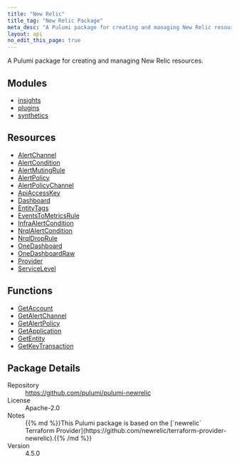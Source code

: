 ```yaml
---
title: "New Relic"
title_tag: "New Relic Package"
meta_desc: "A Pulumi package for creating and managing New Relic resources."
layout: api
no_edit_this_page: true
---
```


<!-- WARNING: this file was generated by Pulumi Docs Generator. -->
<!-- Do not edit by hand unless you're certain you know what you are doing! -->

A Pulumi package for creating and managing New Relic resources.

<h2 id="modules">Modules</h2>
<ul class="api">
    <li><a href="insights/" title="insights"><span class="api-symbol api-symbol--module"></span>insights</a></li>
    <li><a href="plugins/" title="plugins"><span class="api-symbol api-symbol--module"></span>plugins</a></li>
    <li><a href="synthetics/" title="synthetics"><span class="api-symbol api-symbol--module"></span>synthetics</a></li>
</ul>

<h2 id="resources">Resources</h2>
<ul class="api">
    <li><a href="alertchannel" title="AlertChannel"><span class="api-symbol api-symbol--resource"></span>AlertChannel</a></li>
    <li><a href="alertcondition" title="AlertCondition"><span class="api-symbol api-symbol--resource"></span>AlertCondition</a></li>
    <li><a href="alertmutingrule" title="AlertMutingRule"><span class="api-symbol api-symbol--resource"></span>AlertMutingRule</a></li>
    <li><a href="alertpolicy" title="AlertPolicy"><span class="api-symbol api-symbol--resource"></span>AlertPolicy</a></li>
    <li><a href="alertpolicychannel" title="AlertPolicyChannel"><span class="api-symbol api-symbol--resource"></span>AlertPolicyChannel</a></li>
    <li><a href="apiaccesskey" title="ApiAccessKey"><span class="api-symbol api-symbol--resource"></span>ApiAccessKey</a></li>
    <li><a href="dashboard" title="Dashboard"><span class="api-symbol api-symbol--resource"></span>Dashboard</a></li>
    <li><a href="entitytags" title="EntityTags"><span class="api-symbol api-symbol--resource"></span>EntityTags</a></li>
    <li><a href="eventstometricsrule" title="EventsToMetricsRule"><span class="api-symbol api-symbol--resource"></span>EventsToMetricsRule</a></li>
    <li><a href="infraalertcondition" title="InfraAlertCondition"><span class="api-symbol api-symbol--resource"></span>InfraAlertCondition</a></li>
    <li><a href="nrqlalertcondition" title="NrqlAlertCondition"><span class="api-symbol api-symbol--resource"></span>NrqlAlertCondition</a></li>
    <li><a href="nrqldroprule" title="NrqlDropRule"><span class="api-symbol api-symbol--resource"></span>NrqlDropRule</a></li>
    <li><a href="onedashboard" title="OneDashboard"><span class="api-symbol api-symbol--resource"></span>OneDashboard</a></li>
    <li><a href="onedashboardraw" title="OneDashboardRaw"><span class="api-symbol api-symbol--resource"></span>OneDashboardRaw</a></li>
    <li><a href="provider" title="Provider"><span class="api-symbol api-symbol--resource"></span>Provider</a></li>
    <li><a href="servicelevel" title="ServiceLevel"><span class="api-symbol api-symbol--resource"></span>ServiceLevel</a></li>
</ul>

<h2 id="functions">Functions</h2>
<ul class="api">
    <li><a href="getaccount" title="GetAccount"><span class="api-symbol api-symbol--function"></span>GetAccount</a></li>
    <li><a href="getalertchannel" title="GetAlertChannel"><span class="api-symbol api-symbol--function"></span>GetAlertChannel</a></li>
    <li><a href="getalertpolicy" title="GetAlertPolicy"><span class="api-symbol api-symbol--function"></span>GetAlertPolicy</a></li>
    <li><a href="getapplication" title="GetApplication"><span class="api-symbol api-symbol--function"></span>GetApplication</a></li>
    <li><a href="getentity" title="GetEntity"><span class="api-symbol api-symbol--function"></span>GetEntity</a></li>
    <li><a href="getkeytransaction" title="GetKeyTransaction"><span class="api-symbol api-symbol--function"></span>GetKeyTransaction</a></li>
</ul>

<h2 id="package-details">Package Details</h2>
<dl class="package-details">
	<dt>Repository</dt>
	<dd><a href="https://github.com/pulumi/pulumi-newrelic">https://github.com/pulumi/pulumi-newrelic</a></dd>
	<dt>License</dt>
	<dd>Apache-2.0</dd>
	<dt>Notes</dt>
	<dd>{{% md %}}This Pulumi package is based on the [`newrelic` Terraform Provider](https://github.com/newrelic/terraform-provider-newrelic).{{% /md %}}</dd>
	<dt>Version</dt>
	<dd>4.5.0</dd>
</dl>

